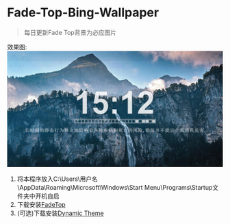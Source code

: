 # Fade-Top-Bing-Wallpaper
> 每日更新Fade Top背景为必应图片


效果图:
![](example.jpg)

1. 将本程序放入C:\Users\用户名\AppData\Roaming\Microsoft\Windows\Start Menu\Programs\Startup文件夹中开机自启
2. 下载安装[FadeTop](http://www.fadetop.com/action.php?an=download&as=ft_i)
3. (可选)下载安装[Dynamic Theme](https://www.microsoft.com/en-us/p/dynamic-theme/9nblggh1zbkw?activetab=pivot:overviewtab)
